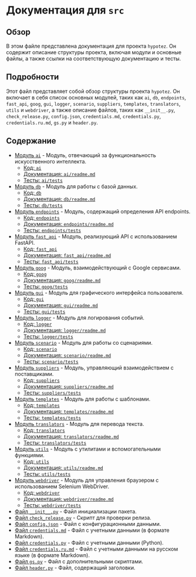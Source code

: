 # Документация для `src`

## Обзор

В этом файле представлена документация для проекта `hypotez`. Он содержит описание структуры проекта, включая модули и основные файлы, а также ссылки на соответствующую документацию и тесты.

## Подробности

Этот файл представляет собой обзор структуры проекта `hypotez`. Он включает в себя список основных модулей, таких как `ai`, `db`, `endpoints`, `fast_api`, `goog`, `gui`, `logger`, `scenario`, `suppliers`, `templates`, `translators`, `utils` и `webdriver`, а также описание файлов, таких как `__init__.py`, `check_release.py`, `config.json`, `credentials.md`, `credentials.py`, `credentials.ru.md`, `gs.py` и `header.py`.

## Содержание

- [Модуль `ai`](#модуль-ai) - Модуль, отвечающий за функциональность искусственного интеллекта.
    - [Код: `ai`](ai)
    - [Документация: `ai/readme.md`](ai/readme.md)
    - [Тесты: `ai/tests`](ai/tests)
- [Модуль `db`](#модуль-db) - Модуль для работы с базой данных.
    - [Код: `db`](db)
    - [Документация: `db/readme.md`](db/readme.md)
    - [Тесты: `db/tests`](db/tests)
- [Модуль `endpoints`](#модуль-endpoints) - Модуль, содержащий определения API endpoints.
    - [Код: `endpoints`](endpoints)
    - [Документация: `endpoints/readme.md`](endpoints/readme.md)
    - [Тесты: `endpoints/tests`](endpoints/tests)
- [Модуль `fast_api`](#модуль-fast_api) - Модуль, реализующий API с использованием FastAPI.
    - [Код: `fast_api`](fast_api)
    - [Документация: `fast_api/readme.md`](fast_api/readme.md)
    - [Тесты: `fast_api/tests`](fast_api/tests)
- [Модуль `goog`](#модуль-goog) - Модуль, взаимодействующий с Google сервисами.
    - [Код: `goog`](goog)
    - [Документация: `goog/readme.md`](goog/readme.md)
    - [Тесты: `goog/tests`](goog/tests)
- [Модуль `gui`](#модуль-gui) - Модуль для графического интерфейса пользователя.
    - [Код: `gui`](gui)
    - [Документация: `gui/readme.md`](gui/readme.md)
    - [Тесты: `gui/tests`](gui/tests)
- [Модуль `logger`](#модуль-logger) - Модуль для логирования событий.
    - [Код: `logger`](logger)
    - [Документация: `logger/readme.md`](logger/readme.md)
    - [Тесты: `logger/tests`](logger/tests)
- [Модуль `scenario`](#модуль-scenario) - Модуль для работы со сценариями.
    - [Код: `scenario`](scenario)
    - [Документация: `scenario/readme.md`](scenario/readme.md)
    - [Тесты: `scenario/tests`](scenario/tests)
- [Модуль `suppliers`](#модуль-suppliers) - Модуль, управляющий взаимодействием с поставщиками.
    - [Код: `suppliers`](suppliers)
    - [Документация: `suppliers/readme.md`](suppliers/readme.md)
    - [Тесты: `suppliers/tests`](suppliers/tests)
- [Модуль `templates`](#модуль-templates) - Модуль для работы с шаблонами.
    - [Код: `templates`](templates)
    - [Документация: `templates/readme.md`](templates/readme.md)
    - [Тесты: `templates/tests`](templates/tests)
- [Модуль `translators`](#модуль-translators) - Модуль для перевода текста.
    - [Код: `translators`](translators)
    - [Документация: `translators/readme.md`](translators/readme.md)
    - [Тесты: `translators/tests`](translators/tests)
- [Модуль `utils`](#модуль-utils) - Модуль с утилитами и вспомогательными функциями.
    - [Код: `utils`](utils)
    - [Документация: `utils/readme.md`](utils/readme.md)
    - [Тесты: `utils/tests`](utils/tests)
- [Модуль `webdriver`](#модуль-webdriver) - Модуль для управления браузером с использованием Selenium WebDriver.
    - [Код: `webdriver`](webdriver)
    - [Документация: `webdriver/readme.md`](webdriver/readme.md)
    - [Тесты: `webdriver/tests`](webdriver/tests)
- [Файл `__init__.py`](#__init__.py) - Файл инициализации пакета.
- [Файл `check_release.py`](#check_release.py) - Скрипт для проверки релиза.
- [Файл `config.json`](#config.json) - Файл с конфигурационными данными.
- [Файл `credentials.md`](#credentials.md) - Файл с учетными данными (в формате Markdown).
- [Файл `credentials.py`](#credentials.py) - Файл с учетными данными (Python).
- [Файл `credentials.ru.md`](#credentials.ru.md) - Файл с учетными данными на русском языке (в формате Markdown).
- [Файл `gs.py`](#gs.py) - Файл с дополнительными скриптами.
- [Файл `header.py`](#header.py) - Файл, содержащий заголовки.